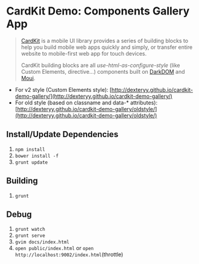 <!---
layout: intro
title: CardKit
-->


# CardKit Demo: Components Gallery App

> [CardKit](https://github.com/dexteryy/CardKit) is a mobile UI library provides a series of building blocks to help you build mobile web apps quickly and simply, or transfer entire website to mobile-first web app for touch devices. 
>
> CardKit building blocks are all _use-html-as-configure-style_ (like Custom Elements, directive...) components built on [DarkDOM](https://github.com/dexteryy/DarkDOM) and [Moui](https://github.com/dexteryy/moui).

* For v2 style (Custom Elements style): [http://dexteryy.github.io/cardkit-demo-gallery/](http://dexteryy.github.io/cardkit-demo-gallery/)
* For old style (based on classname and data-\* attributes): [http://dexteryy.github.io/cardkit-demo-gallery/oldstyle/](http://dexteryy.github.io/cardkit-demo-gallery/oldstyle/)

## Install/Update Dependencies

1. `npm install`
2. `bower install -f`
3. `grunt update`

## Building

1. `grunt`

## Debug

1. `grunt watch`
2. `grunt serve`
3. `gvim docs/index.html`
4. `open public/index.html` or `open http://localhost:9002/index.html`(throttle)

